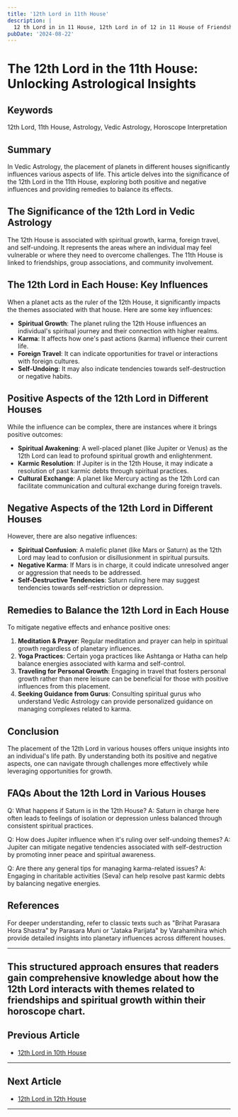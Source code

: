 ```yaml
---
title: '12th Lord in 11th House'
description: |
  12 th Lord in in 11 House, 12th Lord in of 12 in 11 House of Friendships in Vedic astrology
pubDate: '2024-08-22'
---
```


# The 12th Lord in the 11th House: Unlocking Astrological Insights

## Keywords
12th Lord, 11th House, Astrology, Vedic Astrology, Horoscope Interpretation

## Summary
In Vedic Astrology, the placement of planets in different houses significantly influences various aspects of life. This article delves into the significance of the 12th Lord in the 11th House, exploring both positive and negative influences and providing remedies to balance its effects.

## The Significance of the 12th Lord in Vedic Astrology
The 12th House is associated with spiritual growth, karma, foreign travel, and self-undoing. It represents the areas where an individual may feel vulnerable or where they need to overcome challenges. The 11th House is linked to friendships, group associations, and community involvement.

## The 12th Lord in Each House: Key Influences
When a planet acts as the ruler of the 12th House, it significantly impacts the themes associated with that house. Here are some key influences:

- **Spiritual Growth**: The planet ruling the 12th House influences an individual's spiritual journey and their connection with higher realms.
- **Karma**: It affects how one's past actions (karma) influence their current life.
- **Foreign Travel**: It can indicate opportunities for travel or interactions with foreign cultures.
- **Self-Undoing**: It may also indicate tendencies towards self-destruction or negative habits.

## Positive Aspects of the 12th Lord in Different Houses
While the influence can be complex, there are instances where it brings positive outcomes:

- **Spiritual Awakening**: A well-placed planet (like Jupiter or Venus) as the 12th Lord can lead to profound spiritual growth and enlightenment.
- **Karmic Resolution**: If Jupiter is in the 12th House, it may indicate a resolution of past karmic debts through spiritual practices.
- **Cultural Exchange**: A planet like Mercury acting as the 12th Lord can facilitate communication and cultural exchange during foreign travels.

## Negative Aspects of the 12th Lord in Different Houses
However, there are also negative influences:

- **Spiritual Confusion**: A malefic planet (like Mars or Saturn) as the 12th Lord may lead to confusion or disillusionment in spiritual pursuits.
- **Negative Karma**: If Mars is in charge, it could indicate unresolved anger or aggression that needs to be addressed.
- **Self-Destructive Tendencies**: Saturn ruling here may suggest tendencies towards self-restriction or depression.

## Remedies to Balance the 12th Lord in Each House
To mitigate negative effects and enhance positive ones:

1. **Meditation & Prayer**: Regular meditation and prayer can help in spiritual growth regardless of planetary influences.
2. **Yoga Practices**: Certain yoga practices like Ashtanga or Hatha can help balance energies associated with karma and self-control.
3. **Traveling for Personal Growth**: Engaging in travel that fosters personal growth rather than mere leisure can be beneficial for those with positive influences from this placement.
4. **Seeking Guidance from Gurus**: Consulting spiritual gurus who understand Vedic Astrology can provide personalized guidance on managing complexes related to karma.

## Conclusion
The placement of the 12th Lord in various houses offers unique insights into an individual's life path. By understanding both its positive and negative aspects, one can navigate through challenges more effectively while leveraging opportunities for growth.

## FAQs About the 12th Lord in Various Houses
Q: What happens if Saturn is in the 12th House?
A: Saturn in charge here often leads to feelings of isolation or depression unless balanced through consistent spiritual practices.

Q: How does Jupiter influence when it's ruling over self-undoing themes?
A: Jupiter can mitigate negative tendencies associated with self-destruction by promoting inner peace and spiritual awareness.

Q: Are there any general tips for managing karma-related issues?
A: Engaging in charitable activities (Seva) can help resolve past karmic debts by balancing negative energies.

## References
For deeper understanding, refer to classic texts such as "Brihat Parasara Hora Shastra" by Parasara Muni or "Jataka Parijata" by Varahamihira which provide detailed insights into planetary influences across different houses.


---

This structured approach ensures that readers gain comprehensive knowledge about how the 12th Lord interacts with themes related to friendships and spiritual growth within their horoscope chart.
---

## Previous Article
- [12th Lord in 10th House](/blogs-md/1012_12th_Lord_in_all_Houses/101210_12th_Lord_in_10th_House.md)

---

## Next Article
- [12th Lord in 12th House](/blogs-md/1012_12th_Lord_in_all_Houses/101212_12th_Lord_in_12th_House.md)

---
